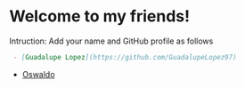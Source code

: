 # Welcome to my friends!

Intruction:  Add your name and GitHub profile as follows
```markdown
 - [Guadalupe Lopez](https://github.com/GuadalupeLopez97)
```

- [Oswaldo](https://github.com/dev-oswld)

<!-- It is a secret line. Oswald TC - February 23th 2023 -->
